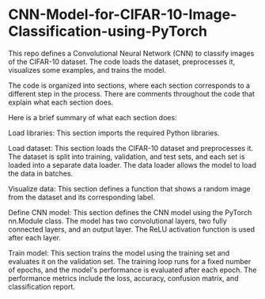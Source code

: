 # CNN-Model-for-CIFAR-10-Image-Classification-using-PyTorch
This repo defines a Convolutional Neural Network (CNN) to classify images of the CIFAR-10 dataset. The code loads the dataset, preprocesses it, visualizes some examples, and trains the model.

The code is organized into sections, where each section corresponds to a different step in the process. There are comments throughout the code that explain what each section does.

Here is a brief summary of what each section does:

Load libraries: This section imports the required Python libraries.

Load dataset: This section loads the CIFAR-10 dataset and preprocesses it. The dataset is split into training, validation, and test sets, and each set is loaded into a separate data loader. The data loader allows the model to load the data in batches.

Visualize data: This section defines a function that shows a random image from the dataset and its corresponding label.

Define CNN model: This section defines the CNN model using the PyTorch nn.Module class. The model has two convolutional layers, two fully connected layers, and an output layer. The ReLU activation function is used after each layer.

Train model: This section trains the model using the training set and evaluates it on the validation set. The training loop runs for a fixed number of epochs, and the model's performance is evaluated after each epoch. The performance metrics include the loss, accuracy, confusion matrix, and classification report.
